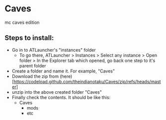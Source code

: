 # Caves
mc caves edition

## Steps to install:

- Go in to ATLauncher's "instances" folder
  - To go there, ATLauncher > Instances > Select any instance > Open folder > In the Explorer tab which opened, go back one step to it's parent folder
- Create a folder and name it. For example, "Caves"
- Download the zip from (here)[https://codeload.github.com/theindianotaku/Caves/zip/refs/heads/master]
- unzip into the above created folder "Caves"
- Finally check the contents. It should be like this:
  - Caves
    - mods
    - etc
